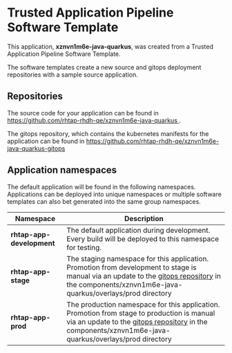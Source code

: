 # Trusted Application Pipeline Software Template

This application, **xznvn1m6e-java-quarkus**, was created from a Trusted Application Pipeline Software Template.

The software templates create a new source and gitops deployment repositories with a sample source application. 

## Repositories

The source code for your application can be found in [https://github.com/rhtap-rhdh-qe/xznvn1m6e-java-quarkus ](https://github.com/rhtap-rhdh-qe/xznvn1m6e-java-quarkus ).
 
The gitops repository, which contains the kubernetes manifests for the application can be found in 
[https://github.com/rhtap-rhdh-qe/xznvn1m6e-java-quarkus-gitops ](https://github.com/rhtap-rhdh-qe/xznvn1m6e-java-quarkus-gitops ) 

## Application namespaces 

The default application will be found in the following namespaces. Applications can be deployed into unique namespaces or multiple software templates can also bet generated into the same group namespaces.  

|  Namespace   |  Description   |  
| -------- | -------- |   
| **rhtap-app-development** | The default application during development. Every build will be deployed to this namespace for testing. | 
| **rhtap-app-stage** | The staging namespace for this application. Promotion from development to stage is manual via an update to the [gitops repository](https://github.com/rhtap-rhdh-qe/xznvn1m6e-java-quarkus-gitops ) in the components/xznvn1m6e-java-quarkus/overlays/prod directory |  
| **rhtap-app-prod** | The production namespace for this application. Promotion from stage to production is manual via an update to the [gitops repository](https://github.com/rhtap-rhdh-qe/xznvn1m6e-java-quarkus-gitops ) in the components/xznvn1m6e-java-quarkus/overlays/prod directory | 